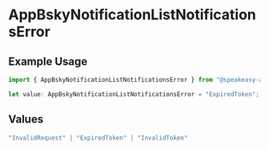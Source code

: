 # AppBskyNotificationListNotificationsError

## Example Usage

```typescript
import { AppBskyNotificationListNotificationsError } from "@speakeasy-api/bluesky/models/errors";

let value: AppBskyNotificationListNotificationsError = "ExpiredToken";
```

## Values

```typescript
"InvalidRequest" | "ExpiredToken" | "InvalidToken"
```